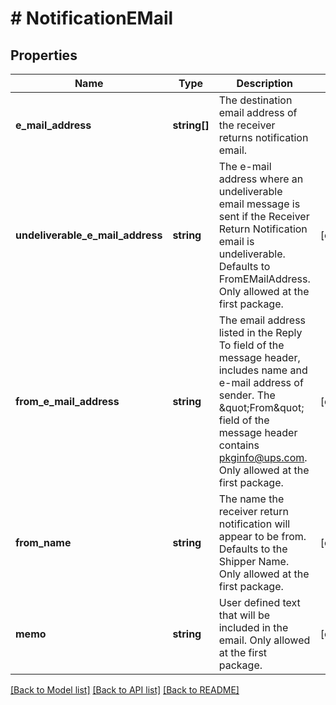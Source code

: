 # # NotificationEMail

## Properties

Name | Type | Description | Notes
------------ | ------------- | ------------- | -------------
**e_mail_address** | **string[]** | The destination email address of the receiver returns notification email. |
**undeliverable_e_mail_address** | **string** | The e-mail address where an undeliverable email message is sent if the Receiver Return Notification email is undeliverable.  Defaults to FromEMailAddress. Only allowed at the first package. | [optional]
**from_e_mail_address** | **string** | The email address listed in the Reply To field of the message header, includes name and e-mail address of sender. The \&quot;From\&quot; field of the message header contains pkginfo@ups.com.  Only allowed at the first package. | [optional]
**from_name** | **string** | The name the receiver return notification will appear to be from.  Defaults to the Shipper Name. Only allowed at the first package. | [optional]
**memo** | **string** | User defined text that will be included in the email.  Only allowed at the first package. | [optional]

[[Back to Model list]](../../README.md#models) [[Back to API list]](../../README.md#endpoints) [[Back to README]](../../README.md)
